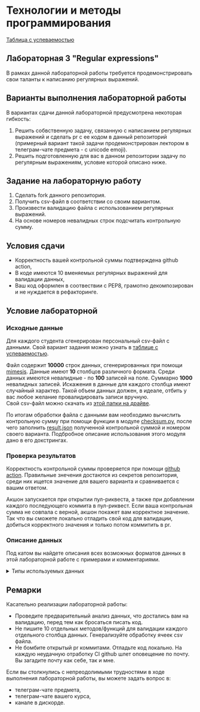 # Технологии и методы программирования
[Таблица с успеваемостью](https://docs.google.com/spreadsheets/d/1_UR7YXMhR4u9ysyfWyKSb8l4D-3DE_kWhoXdivvOudk/edit?usp=sharing)
## Лабораторная 3 "Regular expressions"
В рамках данной лабораторной работы требуется продемонстрировать свои таланты к написанию регулярных выражений.
## Варианты выполнения лабораторной работы
В вариантах сдачи данной лабораторной предусмотрена некоторая гибкость:
1. Решить собвственную задачу, связанную с написанием регулярных выражений и сделать pr c ее кодом в данный репозиторий (примерный вариант такой задачи продемонстрирован лектором в телеграм-чате предмета - с unicode emoji).
2. Решить подготовленную для вас в данном репозитории задачу по регулярным выражениям, условие которой описано ниже.
## Задание на лабораторную работу
1. Сделать fork данного репозитория.
2. Получить csv-файл в соответствии со своим вариантом.
3. Произвести валидацию файла с использованием регулярных выражений.
4. На основе номеров невалидных строк подсчитать контрольную сумму.
## Условия сдачи
* Корректность вашей контрольной суммы подтверждена github action,
* В коде имеются 10 вменяемых регулярных выражений для валидации данных,
* Ваш код оформлен в соотвествии с РЕР8, грамотно декомпозирован и не нуждается в рефакторинге.
## Условие лабораторной
### Исходные данные
Для каждого студента сгенерирован персональный csv-файл с данными. Свой вариант задания можно узнать в [таблице с успеваемостью](https://docs.google.com/spreadsheets/d/1_UR7YXMhR4u9ysyfWyKSb8l4D-3DE_kWhoXdivvOudk/edit?usp=sharing).  

Файл содержит **10000** строк данных, сгенерированных при помощи [mimesis](https://mimesis.name/en/master/). Данные имеют **10** столбцов различного формата. Среди данных имеются невалидные - по **100** записей на поле. Суммарно **1000** невалидных записей. Искажения в данные для каждого столбца имеют случайный характер. Такой объем данных должен, в идеале, отбить у вас любое желание провалидировать записи вручную.  
Свой csv-файл можно скачать из [этой папки на драйве](https://drive.google.com/drive/folders/1o3JISAzmDNnkjQK1YzlRLFAY0RmuS3s5?usp=sharing).

По итогам обработки файла с данными вам необходимо вычислить контрольную сумму при помощи функции в модуле [checksum.py](checksum.py), после чего заполнить [result.json](result.json) полученной контрольной суммой и номером своего варианта. Подбробное описание использования этого модуля дано в его докстрингах.
### Проверка результатов
Корректность контрольной суммы проверяется при помощи [github action](.github/workflows/result-check.yml). Правильные знечения достаются из секретов репозитория, среди них ищется значение для вашего варианта и сравнивается с вашим ответом.  

Акшон запускается при открытии пул-риквеста, а также при добавлении каждого последующего коммита в пул-риквест. Если ваша контрольная сумма не совпала с верной, акшон покажет вам корректное значение. Так что вы сможете локально отладить свой код для валидации, добиться корректного значения и только потом коммитить в pr.
### Описание данных
Под катом вы найдете описания всех возможных форматов данных в этой лабораторной работе с примерами и комментариями.

<details>
  <summary>Типы используемых данных</summary>
  <br>
<table>
  <tr>
    <th>№</th>
    <th>Название поля</th>
    <th>Пример значения</th>
    <th>Комментарий</th>
  </tr>
  <tr>
    <td>1</td>
    <td>email</td>
    <td>operators.1947@protonmail.com, relate1878@sub.domain.ru</td>
    <td>Типичный имейл. Состоит из латинских букв, цифр, символов "." и "@".Обратите внимание, что адрес может иметь поддомен.</td>
  </tr>
    <tr>
    <td>2</td>
    <td>telephone</td>
    <td>+7-(969)-765-17-05</td>
    <td>Номер телефона должен иметь строго заданный формат как в примере. Скобки, тире и +7 должны обязательно присутствовать.</td>
  </tr>
    <tr>
    <td>3</td>
    <td>http_status_message</td>
    <td>200 OK, 226 IM Used</td>
    <td>Статус должен начинаться с трехзначного кода, отделенного пробелом от текстового описания.</td>
  </tr>
    <tr>
    <td>4</td>
    <td>height</td>
    <td>1.76, 2.00</td>
    <td>Высота имеет точку в качестве разделителя целой и дробной части и имеет точность в два знака после него. В задании подразумевается, что это рост человека. В задании подразумевается, что 10/20/30 и т.д. -метровых людей не существует.</td>
  </tr>
    <tr>
    <td>5</td>
    <td>snils</td>
    <td>90534478510</td>
    <td>СНИЛС состоит из 11 цифровых символов. В данном задании символы СНИЛСа они указаны подряд без пробелов/тире и т.д.</td>
  </tr>
    <tr>
    <td>6</td>
    <td>inn</td>
    <td>733499833600</td>
    <td>ИНН состоит из 12 цифровых символов. В данном задании символы ИНН они указаны подряд без пробелов/тире и т.д.</td>
  </tr>
    <tr>
    <td>7</td>
    <td>passport</td>
    <td>27 17 117724</td>
    <td>В данном задании пробелами разделены первые 2 и последние 2 цифры серии, а также серия и номер паспорта.</td>
  </tr>
    <tr>
    <td>8</td>
    <td>identifier</td>
    <td>62-71/26</td>
    <td>Это поле - некоторый абстрактный идентификатор. Он содержит только цифры, разделенные определенными спецсимволами в определенных местах.</td>
  </tr>
    <tr>
    <td>9</td>
    <td>ip_v4</td>
    <td>19.121.223.58</td>
    <td>IP-адрес указывается без маски подсети. Не забывайте, что он 32-битный.</td>
  </tr>
    <tr>
    <td>10</td>
    <td>occupation</td>
    <td>'Web-программист', 'Слесарь-механик', 'Ассистент менеджера по продажам'</td>
    <td>Название профессии может иметь в своем составе как кириллические символы, так и латинские. А вот спецсимволы кроме дефиса там встречаться не должны.</td>
  </tr>
    <tr>
    <td>11</td>
    <td>longitude</td>
    <td>92.264847, -63.65076 </td>
    <td>Это долгота в системе координат WGS94 <a href="https://epsg.io/4326">(srid 4326)</a>. Обратите внимание на ограничения на значение, которые она имеет.Должна быть числовым значением без единиц измерения и прочей текстовой информации.</td>
  </tr>
    <tr>
    <td>12</td>
    <td>latitude</td>
    <td>-8.287791, 32.223374 <a href="https://epsg.io/4326">(srid 4326)</a></td>
    <td>Это широта в системе координат WGS94 <a href="https://epsg.io/4326">(srid 4326)</a>. Обратите внимание на ограничения на значение, которые она имеет. Должна быть числовым значением без единиц измерения и прочей текстовой информации.</td>
  </tr>
    <tr>
    <td>13</td>
    <td>hex_color</td>
    <td>#d8346b</td>
    <td>Это представление веб-цвета в виде трех пар 16-ричных цифр. Наличие хештега перед ними обязательно.</td>
  </tr>
    <tr>
    <td>14</td>
    <td>blood_type</td>
    <td>AB+, O-</td>
    <td>Это группа крови <a href="https://ru.wikipedia.org/wiki/%D0%93%D1%80%D1%83%D0%BF%D0%BF%D0%B0_%D0%BA%D1%80%D0%BE%D0%B2%D0%B8#%D0%93%D1%80%D1%83%D0%BF%D0%BF%D1%8B_%D0%BA%D1%80%D0%BE%D0%B2%D0%B8_%D1%81%D0%B8%D1%81%D1%82%D0%B5%D0%BC%D1%8B_ABO">в системе АВО</a> с указанием резус-фактора.</td>
  </tr>
    <tr>
    <td>15</td>
    <td>isbn</td>
    <td>018-1-50114-053-6</td>
    <td>13-значный <a href="https://ru.wikipedia.org/wiki/%D0%9C%D0%B5%D0%B6%D0%B4%D1%83%D0%BD%D0%B0%D1%80%D0%BE%D0%B4%D0%BD%D1%8B%D0%B9_%D1%81%D1%82%D0%B0%D0%BD%D0%B4%D0%B0%D1%80%D1%82%D0%BD%D1%8B%D0%B9_%D0%BA%D0%BD%D0%B8%D0%B6%D0%BD%D1%8B%D0%B9_%D0%BD%D0%BE%D0%BC%D0%B5%D1%80">международный стандартный книжный номер</a></td>
  </tr>
    <tr>
    <td>16</td>
    <td>issn</td>
    <td>1931-0891</td>
    <td>8-значный <a href="https://ru.wikipedia.org/wiki/%D0%9C%D0%B5%D0%B6%D0%B4%D1%83%D0%BD%D0%B0%D1%80%D0%BE%D0%B4%D0%BD%D1%8B%D0%B9_%D1%81%D1%82%D0%B0%D0%BD%D0%B4%D0%B0%D1%80%D1%82%D0%BD%D1%8B%D0%B9_%D1%81%D0%B5%D1%80%D0%B8%D0%B0%D0%BB%D1%8C%D0%BD%D1%8B%D0%B9_%D0%BD%D0%BE%D0%BC%D0%B5%D1%80">международный стандартный сериальный номер</a></td>
  </tr>
    <tr>
    <td>17</td>
    <td>locale_code</td>
    <td>es-uy,xh</td>
    <td>Региональная настройка языка в формате <a href="https://learn.microsoft.com/en-us/openspecs/windows_protocols/ms-lcid/a9eac961-e77d-41a6-90a5-ce1a8b0cdb9c">MS-LCID</a>.</td>
  </tr>
    <tr>
    <td>18</td>
    <td>uuid</td>
    <td>3a7fb1ca-bdc6-4314-ad9a-6370f7a9657b</td>
    <td><a href="https://ru.wikipedia.org/wiki/UUID">Всемирно уникальный идентификатор</a> в каноническом представлении</td>
  </tr>
    <tr>
    <td>19</td>
    <td>time</td>
    <td>18:24:12.734883</td>
    <td>Время определенного формата с указанием часов, минут и секунд с точностью до 6 знаков. Не забывайте, что в сутках 24 часа, а в минуте - 60 секунд.</td>
  </tr>
    <tr>
    <td>20</td>
    <td>date</td>
    <td>2000-02-14</td>
    <td>Дата определенного формата. Напомню, что у нас только 12 месяцев, в которых максимум 31 день.</td>
  </tr>
</table>
</details>

## Ремарки
Касательно реализации лабораторной работы:
* Проведите предварительный анализ данных, что достались вам на валидацию, перед тем как бросаться писать код.
* Не пишите 10 отдельных методов/функций для валидации каждого отдельного столбца данных. Генерализуйте обработку ячеек csv файла.
* Не бомбите открытый pr коммитами. Отладьте код локально. На каждую неудачную отработку CI github шлет оповещение по почту. Вы загадите почту как себе, так и мне.

Если вы столкнулись с непреодолимыми трудностями в ходе выполнения лабораторной работы, вы можете задать вопрос в:
* телеграм-чате предмета,
* телеграм-чате вашего курса,
* канале в дискорде.
